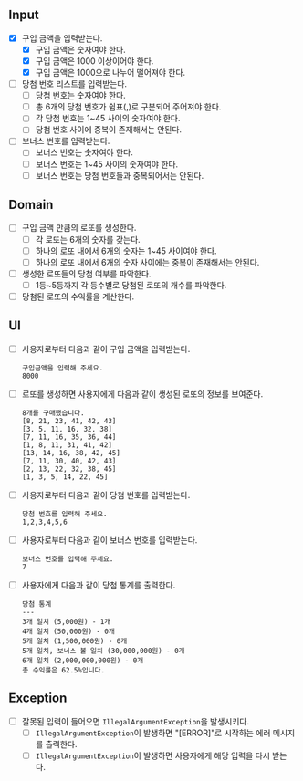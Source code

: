 ## Input
- [x] 구입 금액을 입력받는다.
  - [x] 구입 금액은 숫자여야 한다.
  - [x] 구입 금액은 1000 이상이어야 한다.
  - [x] 구입 금액은 1000으로 나누어 떨어져야 한다.
- [ ] 당첨 번호 리스트를 입력받는다.
  - [ ] 당첨 번호는 숫자여야 한다.
  - [ ] 총 6개의 당첨 번호가 쉼표(,)로 구분되어 주어져야 한다.
  - [ ] 각 당첨 번호는 1~45 사이의 숫자여야 한다.
  - [ ] 당첨 번호 사이에 중복이 존재해서는 안된다.
- [ ] 보너스 번호를 입력받는다.
  - [ ] 보너스 번호는 숫자여야 한다.
  - [ ] 보너스 번호는 1~45 사이의 숫자여야 한다.
  - [ ] 보너스 번호는 당첨 번호들과 중복되어서는 안된다.

## Domain
- [ ] 구입 금액 만큼의 로또를 생성한다.
  - [ ] 각 로또는 6개의 숫자를 갖는다.
  - [ ] 하나의 로또 내에서 6개의 숫자는 1~45 사이여야 한다.
  - [ ] 하나의 로또 내에서 6개의 숫자 사이에는 중복이 존재해서는 안된다.
- [ ] 생성한 로또들의 당첨 여부를 파악한다.
  - [ ] 1등~5등까지 각 등수별로 당첨된 로또의 개수를 파악한다.
- [ ] 당첨된 로또의 수익률을 계산한다.

## UI
- [ ] 사용자로부터 다음과 같이 구입 금액을 입력받는다.
  ```
  구입금액을 입력해 주세요.
  8000
  ```
- [ ] 로또를 생성하면 사용자에게 다음과 같이 생성된 로또의 정보를 보여준다.
  ```
  8개를 구매했습니다.
  [8, 21, 23, 41, 42, 43]
  [3, 5, 11, 16, 32, 38]
  [7, 11, 16, 35, 36, 44]
  [1, 8, 11, 31, 41, 42]
  [13, 14, 16, 38, 42, 45]
  [7, 11, 30, 40, 42, 43]
  [2, 13, 22, 32, 38, 45]
  [1, 3, 5, 14, 22, 45]
  ```
- [ ] 사용자로부터 다음과 같이 당첨 번호를 입력받는다.
  ```
  당첨 번호를 입력해 주세요.
  1,2,3,4,5,6
  ```
- [ ] 사용자로부터 다음과 같이 보너스 번호를 입력받는다.
  ```
  보너스 번호를 입력해 주세요.
  7
  ```
- [ ] 사용자에게 다음과 같이 당첨 통계를 출력한다.
  ```
  당첨 통계
  ---
  3개 일치 (5,000원) - 1개
  4개 일치 (50,000원) - 0개
  5개 일치 (1,500,000원) - 0개
  5개 일치, 보너스 볼 일치 (30,000,000원) - 0개
  6개 일치 (2,000,000,000원) - 0개
  총 수익률은 62.5%입니다.
  ```

## Exception
- [ ] 잘못된 입력이 들어오면 `IllegalArgumentException`을 발생시키다.
  - [ ] `IllegalArgumentException`이 발생하면 "[ERROR]"로 시작하는 에러 메시지를 출력한다.
  - [ ] `IllegalArgumentException`이 발생하면 사용자에게 해당 입력을 다시 받는다.